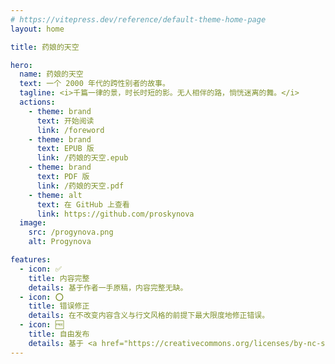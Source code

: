 ```yaml
---
# https://vitepress.dev/reference/default-theme-home-page
layout: home

title: 药娘的天空

hero:
  name: 药娘的天空
  text: 一个 2000 年代的跨性别者的故事。
  tagline: <i>千篇一律的景，时长时短的影。无人相伴的路，惝恍迷离的舞。</i>
  actions:
    - theme: brand
      text: 开始阅读
      link: /foreword
    - theme: brand
      text: EPUB 版
      link: /药娘的天空.epub
    - theme: brand
      text: PDF 版
      link: /药娘的天空.pdf
    - theme: alt
      text: 在 GitHub 上查看
      link: https://github.com/proskynova
  image:
    src: /progynova.png
    alt: Progynova

features:
  - icon: ✅
    title: 内容完整
    details: 基于作者一手原稿，内容完整无缺。
  - icon: ⭕
    title: 错误修正
    details: 在不改变内容含义与行文风格的前提下最大限度地修正错误。
  - icon: 🆓
    title: 自由发布
    details: 基于 <a href="https://creativecommons.org/licenses/by-nc-sa/4.0/deed.zh-hans">CC BY-NC-SA 4.0</a> 许可发布，自由开放。
---
```


<style>
:root {
  --vp-home-hero-name-color: transparent;
  --vp-home-hero-name-background: -webkit-linear-gradient(120deg, #5BCEFA, #F5A9B8, #FFFFFF, #F5A9B8, #5BCEFA);

  --vp-home-hero-image-background-image: linear-gradient(-45deg, #5BCEFA, #F5A9B8, #FFFFFF, #F5A9B8, #5BCEFA);
  --vp-home-hero-image-filter: blur(44px);
}

@media (min-width: 640px) {
  :root {
    --vp-home-hero-image-filter: blur(56px);
  }
}

@media (min-width: 960px) {
  :root {
    --vp-home-hero-image-filter: blur(68px);
  }
}
</style>
